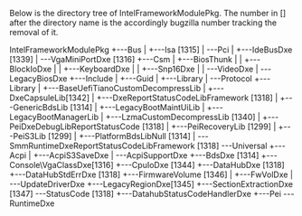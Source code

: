 Below is the directory tree of IntelFrameworkModulePkg.
The number in [] after the directory name is the accordingly bugzilla number tracking the removal of it.

IntelFrameworkModulePkg
	+---Bus
	|   +---Isa [1315]
	|   \---Pci 
	|       +---IdeBusDxe [1339]
	|       \---VgaMiniPortDxe [1316]
	+---Csm
	|   +---BiosThunk
	|   |   +---BlockIoDxe
	|   |   +---KeyboardDxe
	|   |   +---Snp16Dxe
	|   |   \---VideoDxe
	|   \---LegacyBiosDxe
	+---Include
	|   +---Guid
	|   +---Library
	|   \---Protocol
	+---Library
	|   +---BaseUefiTianoCustomDecompressLib
	|   +---DxeCapsuleLib[1342]
	|   +---DxeReportStatusCodeLibFramework [1318]
	|   +---GenericBdsLib [1314]
	|   +---LegacyBootMaintUiLib
	|   +---LegacyBootManagerLib
	|   +---LzmaCustomDecompressLib [1340]
	|   +---PeiDxeDebugLibReportStatusCode [1318]
	|   +---PeiRecoveryLib [1299]
	|   +---PeiS3Lib [1299]
	|   +---PlatformBdsLibNull [1314]
	|   \---SmmRuntimeDxeReportStatusCodeLibFramework [1318]
	\---Universal
	    +---Acpi
	    |   +---AcpiS3SaveDxe
	    |   \---AcpiSupportDxe
	    +---BdsDxe [1314]
	    +---Console\VgaClassDxe[1316]
	    +---CpuIoDxe [1344]
	    +---DataHubDxe [1318]
	    +---DataHubStdErrDxe [1318]
	    +---FirmwareVolume [1346]
	    |   +---FwVolDxe
	    |   \---UpdateDriverDxe
	    +---LegacyRegionDxe[1345]
	    +---SectionExtractionDxe [1347]
	    \---StatusCode [1318]
	        +---DatahubStatusCodeHandlerDxe
	        +---Pei
	        \---RuntimeDxe
	
